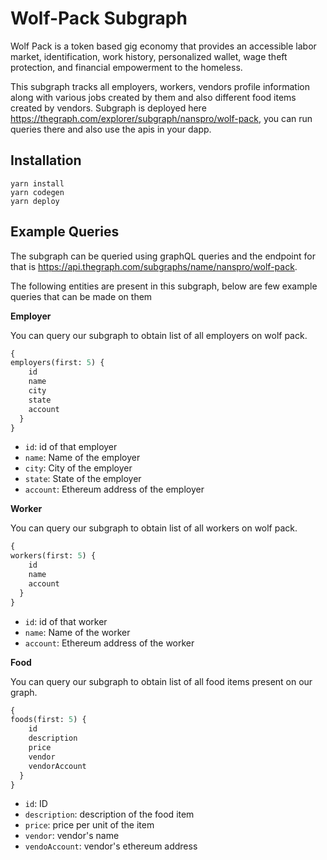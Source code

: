 # Wolf-Pack Subgraph

Wolf Pack is a token based gig economy that provides an accessible labor market, identification, work history, personalized wallet, wage theft protection, and financial empowerment to the homeless.

This subgraph tracks all employers, workers, vendors profile information along with various jobs created by them and also different food items created by vendors.
Subgraph is deployed here https://thegraph.com/explorer/subgraph/nanspro/wolf-pack, you can run queries there and also use the apis in your dapp.

## Installation
```
yarn install
yarn codegen
yarn deploy
```

## Example Queries

The subgraph can be queried using graphQL queries and the endpoint for that is https://api.thegraph.com/subgraphs/name/nanspro/wolf-pack.

The following entities are present in this subgraph, below are few example queries that can be made on them

**Employer**

You can query our subgraph to obtain list of all employers on wolf pack.
``` graphql
{
employers(first: 5) {
    id
    name
    city
    state
    account
  }
}
```

- `id`: id of that employer
- `name`: Name of the employer
- `city`: City of the employer
- `state`: State of the employer
- `account`: Ethereum address of the employer


**Worker**

You can query our subgraph to obtain list of all workers on wolf pack.
``` graphql
{
workers(first: 5) {
    id
    name
    account
  }
}
```

- `id`: id of that worker
- `name`: Name of the worker
- `account`: Ethereum address of the worker

**Food**

You can query our subgraph to obtain list of all food items present on our graph.

``` graphql
{
foods(first: 5) {
    id
    description
    price
    vendor
    vendorAccount
  }
}
```

- `id`: ID
- `description`: description of the food item
- `price`: price per unit of the item
- `vendor`: vendor's name
- `vendoAccount`: vendor's ethereum address
